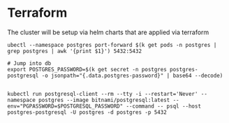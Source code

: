 # Terraform

The cluster will be setup via helm charts that are applied via terraform


```
ubectl --namespace postgres port-forward $(k get pods -n postgres | grep postgres | awk '{print $1}') 5432:5432

# Jump into db
export POSTGRES_PASSWORD=$(k get secret -n postgres postgres-postgresql -o jsonpath="{.data.postgres-password}" | base64 --decode)


kubectl run postgresql-client --rm --tty -i --restart='Never' --namespace postgres --image bitnami/postgresql:latest --env="PGPASSWORD=$POSTGRESQL_PASSWORD" --command -- psql --host postgres-postgresql -U postgres -d postgres -p 5432

```